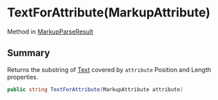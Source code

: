 # TextForAttribute(MarkupAttribute)

Method in [MarkupParseResult](/api/csharp/yarn.markup.markupparseresult.md)

## Summary


Returns the substring of  <a href="yarn.markup.markupparseresult.text.md">Text</a>  covered by
<code>attribute</code>  Position and Length properties.


```csharp
public string TextForAttribute(MarkupAttribute attribute)
```

